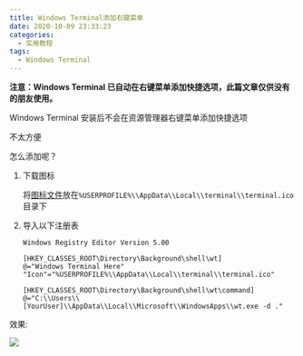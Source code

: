 ```yaml
---
title: Windows Terminal添加右键菜单
date: 2020-10-09 23:33:23
categories:
  - 实用教程
tags:
  - Windows Terminal
---
```


**注意：Windows Terminal 已自动在右键菜单添加快捷选项，此篇文章仅供没有的朋友使用。**

Windows Terminal 安装后不会在资源管理器右键菜单添加快捷选项

不太方便

怎么添加呢？

1. 下载图标

   将[图标文件](https://raw.githubusercontent.com/microsoft/terminal/main/res/terminal.ico)放在`%USERPROFILE%\\AppData\\Local\\terminal\\terminal.ico`目录下

2. 导入以下注册表

   ```
   Windows Registry Editor Version 5.00

   [HKEY_CLASSES_ROOT\Directory\Background\shell\wt]
   @="Windows Terminal Here"
   "Icon"="%USERPROFILE%\\AppData\\Local\\terminal\\terminal.ico"

   [HKEY_CLASSES_ROOT\Directory\Background\shell\wt\command]
   @="C:\\Users\\[YourUser]\\AppData\\Local\\Microsoft\\WindowsApps\\wt.exe -d ."
   ```

效果:

![](https://img-1251985644.image.myqcloud.com/img/blog/windows-terminal-right-key-menu/1.png)
